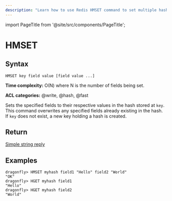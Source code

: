 ```yaml
---
description: "Learn how to use Redis HMSET command to set multiple hash fields to multiple values. Excellent for bulk data operations."
---
```


import PageTitle from '@site/src/components/PageTitle';

# HMSET

<PageTitle title="Redis HMSET Command (Documentation) | Dragonfly" />

## Syntax

    HMSET key field value [field value ...]

**Time complexity:** O(N) where N is the number of fields being set.

**ACL categories:** @write, @hash, @fast

Sets the specified fields to their respective values in the hash stored at
`key`.
This command overwrites any specified fields already existing in the hash.
If `key` does not exist, a new key holding a hash is created.

## Return

[Simple string reply](https://redis.io/docs/reference/protocol-spec/#simple-strings)

## Examples

```shell
dragonfly> HMSET myhash field1 "Hello" field2 "World"
"OK"
dragonfly> HGET myhash field1
"Hello"
dragonfly> HGET myhash field2
"World"
```
